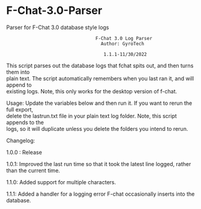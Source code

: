 # F-Chat-3.0-Parser
Parser for F-Chat 3.0 database style logs


                                                                                                
                                     F-Chat 3.0 Log Parser                                      
                                       Author: GyroTech                                         
                                                                                                
                                        1.1.1-11/30/2022                                            
                                                                                                
  This script parses out the database logs that fchat spits out, and then turns them into       
  plain text. The script automatically remembers when you last ran it, and will append to       
  existing logs. Note, this only works for the desktop version of f-chat.                       
                                                                                                
  Usage: Update the variables below and then run it. If you want to rerun the full export,      
  delete the lastrun.txt file in your plain text log folder. Note, this script appends to the   
  logs, so it will duplicate unless you delete the folders you intend to rerun.                  
                                                                                                
                                                                                                
Changelog: 

1.0.0 : Release

1.0.1: Improved the last run time so that it took the latest line logged, rather than the current time.

1.1.0: Added support for multiple characters.

1.1.1: Added a handler for a logging error F-chat occasionally inserts into the database.
